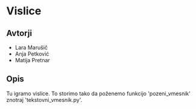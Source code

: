 # Vislice

## Avtorji

* Lara Marušič
* Anja Petković
* Matija Pretnar

## Opis

Tu igramo vislice.
To storimo tako da poženemo funkcijo 'pozeni_vmesnik' znotraj 'tekstovni_vmesnik.py'.